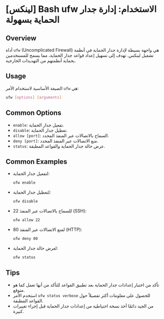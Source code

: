 # [لينكس] Bash ufw الاستخدام: إدارة جدار الحماية بسهولة

## Overview
أداة `ufw` (Uncomplicated Firewall) هي واجهة بسيطة لإدارة جدار الحماية في أنظمة تشغيل لينكس. تهدف إلى تسهيل إعداد قواعد جدار الحماية، مما يسمح للمستخدمين بحماية أنظمتهم من التهديدات الخارجية.

## Usage
الصيغة الأساسية لاستخدام الأمر `ufw` هي:

```bash
ufw [options] [arguments]
```

## Common Options
- `enable`: تفعيل جدار الحماية.
- `disable`: تعطيل جدار الحماية.
- `allow [port]`: السماح بالاتصالات عبر المنفذ المحدد.
- `deny [port]`: منع الاتصالات عبر المنفذ المحدد.
- `status`: عرض حالة جدار الحماية والقواعد المطبقة.

## Common Examples
- لتفعيل جدار الحماية:
  ```bash
  ufw enable
  ```

- لتعطيل جدار الحماية:
  ```bash
  ufw disable
  ```

- للسماح بالاتصالات عبر المنفذ 22 (SSH):
  ```bash
  ufw allow 22
  ```

- لمنع الاتصالات عبر المنفذ 80 (HTTP):
  ```bash
  ufw deny 80
  ```

- لعرض حالة جدار الحماية:
  ```bash
  ufw status
  ```

## Tips
- تأكد من اختبار إعدادات جدار الحماية بعد تطبيق القواعد للتأكد من أنها تعمل كما هو متوقع.
- استخدم الأمر `ufw status verbose` للحصول على معلومات أكثر تفصيلاً حول القواعد المطبقة.
- من الجيد دائمًا أخذ نسخة احتياطية من إعدادات جدار الحماية قبل إجراء تغييرات كبيرة.